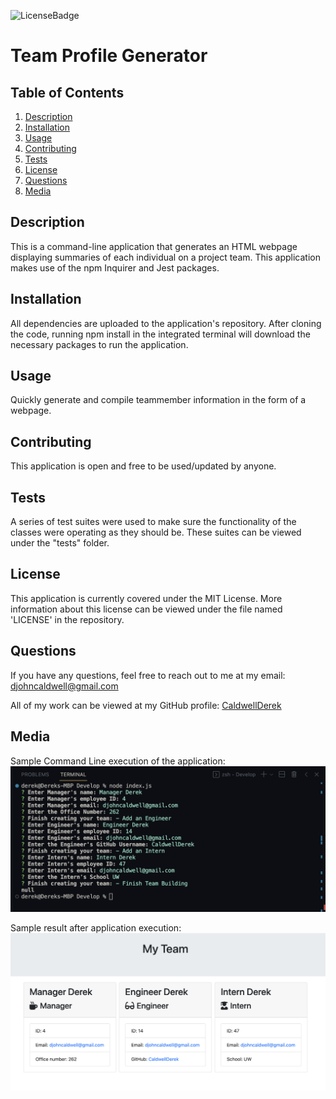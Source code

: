 ![LicenseBadge](https://img.shields.io/badge/License-MIT-blue)
# Team Profile Generator

## Table of Contents
1. [Description](#description)
2. [Installation](#installation)
3. [Usage](#usage)
4. [Contributing](#contributing)
5. [Tests](#tests)
6. [License](#license)
7. [Questions](#questions)
8. [Media](#media)


## Description
This is a command-line application that generates an HTML webpage displaying summaries of each individual on a project team. This application makes use of the npm Inquirer and Jest packages.

## Installation
All dependencies are uploaded to the application's repository. After cloning the code, running npm install in the integrated terminal will download the necessary packages to run the application.

## Usage
Quickly generate and compile teammember information in the form of a webpage.

## Contributing
This application is open and free to be used/updated by anyone.

## Tests
A series of test suites were used to make sure the functionality of the classes were operating as they should be. These suites can be viewed under the "tests" folder.

## License
This application is currently covered under the MIT License. More information about this license can be viewed under the file named 'LICENSE' in the repository.

## Questions
If you have any questions, feel free to reach out to me at my email: djohncaldwell@gmail.com

All of my work can be viewed at my GitHub profile: [CaldwellDerek](https://github.com/CaldwellDerek)

## Media

Sample Command Line execution of the application:
![Sample-Command-Line](./Assets/sample-command-line.png)

Sample result after application execution:
![Sample-Result](./Assets/sample-result.png)
